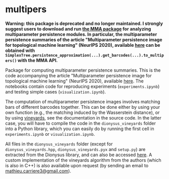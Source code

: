 # multipers

**Warning: this package is deprecated and no longer maintained. I strongly suggest users to download and run [the MMA package](https://github.com/DavidLapous/multipers-signed-measure) for analyzing multiparameter persistence modules. In particular, the multiparameter persistence summaries of the article "Multiparameter persistence image for topological machine learning" (NeurIPS 2020), available [here](https://papers.nips.cc/paper/2020/hash/fdff71fcab656abfbefaabecab1a7f6d-Abstract.html) can be obtained with `SimplexTree.persistence_approximation(...).get_barcodes(...).to_multipers()` with the MMA API.**

Package for computing multiparameter persistence summaries. This is the code accompanying the article "Multiparameter persistence image for topological machine learning" (NeurIPS 2020), available [here](https://papers.nips.cc/paper/2020/hash/fdff71fcab656abfbefaabecab1a7f6d-Abstract.html). The notebooks contain code for reproducing experiments (`experiments.ipynb`) and testing simple cases (`visualization.ipynb`). 

The computation of multiparameter persistence images involves matching bars of different barcodes together. This can be done either by using your own function (e.g., the matching induced by the Wasserstein distance), or by using [vineyards](https://www.mrzv.org/publications/vineyards/socg06/), see the documentation in the source code. In the latter case, you will have to compile the code in the `dionysus_vineyards` folder into a Python library, which you can easily do by running the first cell in `experiments.ipynb` or `visualization.ipynb`. 

All files in the `dionysus_vineyards` folder (except for `dionysus_vineyards.hpp`, `dionysus_vineyards.pyx` and `setup.py`) are extracted from the Dionysus library, and can also be accessed [here](https://hg.mrzv.org/Dionysus/file/tip/include).
A custom implementation of the vineyards algorithm from the authors (which is also in C++) is also available upon request (by sending an email to mathieu.carriere3@gmail.com). 
